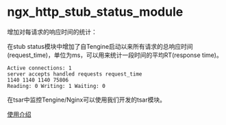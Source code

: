 # ngx_http_stub_status_module

增加对每请求的响应时间的统计：

在stub status模块中增加了自Tengine启动以来所有请求的总响应时间(request_time)，单位为ms，可以用来统计一段时间的平均RT(response time)。

```
Active connections: 1
server accepts handled requests request_time
1140 1140 1140 75806
Reading: 0 Writing: 1 Waiting: 0
```


在tsar中监控Tengine/Nginx可以使用我们开发的tsar模块。

[使用介绍](module_for_tsar_cn.html)
